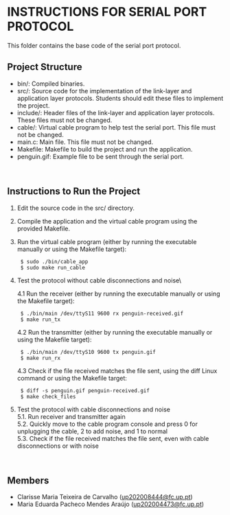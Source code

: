 INSTRUCTIONS FOR SERIAL PORT PROTOCOL
=====================================

This folder contains the base code of the serial port protocol.

Project Structure
-----------------

- bin/: Compiled binaries.
- src/: Source code for the implementation of the link-layer and application layer protocols. Students should edit these files to implement the project.
- include/: Header files of the link-layer and application layer protocols. These files must not be changed.
- cable/: Virtual cable program to help test the serial port. This file must not be changed.
- main.c: Main file. This file must not be changed.
- Makefile: Makefile to build the project and run the application.
- penguin.gif: Example file to be sent through the serial port.

&nbsp;

Instructions to Run the Project
-------------------------------
1. Edit the source code in the src/ directory.
2. Compile the application and the virtual cable program using the provided Makefile.
3. Run the virtual cable program (either by running the executable manually or using the Makefile target): 
	```
	 $ sudo ./bin/cable_app
	 $ sudo make run_cable 
	```
	
4. Test the protocol without cable disconnections and noise\

	4.1 Run the receiver (either by running the executable manually or using the Makefile target):

		$ ./bin/main /dev/ttyS11 9600 rx penguin-received.gif
		$ make run_tx

	4.2 Run the transmitter (either by running the executable manually or using the Makefile target):
	
		$ ./bin/main /dev/ttyS10 9600 tx penguin.gif
		$ make run_rx

	4.3 Check if the file received matches the file sent, using the diff Linux command or using the Makefile target:

		$ diff -s penguin.gif penguin-received.gif
		$ make check_files

5. Test the protocol with cable disconnections and noise\
	5.1. Run receiver and transmitter again\
	5.2. Quickly move to the cable program console and press 0 for unplugging the cable, 2 to add noise, and 1 to normal\
	5.3. Check if the file received matches the file sent, even with cable disconnections or with noise

&nbsp;

## Members
- Clarisse Maria Teixeira de Carvalho (up202008444@fc.up.pt)
- Maria Eduarda Pacheco Mendes Araújo (up202004473@fc.up.pt)